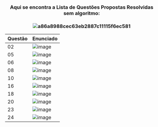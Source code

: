 

<h3 align = center> Aqui se encontra a Lista de Questões Propostas Resolvidas sem algoritmo: <h3 align = center>
  
![a86a8988cec63eb2887c11115f6ec581](https://user-images.githubusercontent.com/125154278/233858330-5ca394d5-7d76-4570-9e6f-207375906730.gif)

| Questão | Enunciado |
| --- | --- |
| 02 | ![image](https://user-images.githubusercontent.com/128996657/233855906-28cde219-753a-4b49-9eb8-40cecc6ca5d1.png) |
| 05 | ![image](https://user-images.githubusercontent.com/128996657/233855917-d6d4a2be-24b4-4b36-a7df-c5dcefc81aa0.png) |
| 06 | ![image](https://user-images.githubusercontent.com/128996657/233855930-27943cb0-aee8-4e54-83d6-6bcd013eb3b8.png) |
| 08 | ![image](https://user-images.githubusercontent.com/128996657/233855945-fddacdec-bac2-4a48-81d4-859df73d6160.png) |
| 10 | ![image](https://user-images.githubusercontent.com/128996657/233855961-8fd94ba1-cf4a-4152-9753-e6a056b63001.png) |
| 16 | ![image](https://user-images.githubusercontent.com/128996657/233856034-af664bab-b436-4ac5-9001-2b738757d427.png) |
| 18 | ![image](https://user-images.githubusercontent.com/128996657/233856048-51354879-a554-4869-b1bf-871ab6679637.png) |
| 20 | ![image](https://user-images.githubusercontent.com/128996657/233856132-efbf74f5-e338-4758-8012-4c07eac1992f.png) |
| 23 | ![image](https://user-images.githubusercontent.com/128996657/233856149-7a3e5979-3afb-45b5-8adc-a06b4034cb02.png) |
| 24 | ![image](https://user-images.githubusercontent.com/128996657/233856163-8c52fa40-48fe-499b-8706-724cef4fd2e7.png) |
